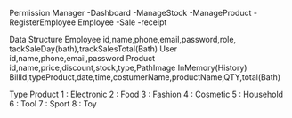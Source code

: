 Permission
    Manager 
        -Dashboard
        -ManageStock
        -ManageProduct
        -RegisterEmployee
    Employee
        -Sale
        -receipt

Data Structure
    Employee
        id,name,phone,email,password,role,
        tackSaleDay(bath),trackSalesTotal(Bath)
    User
        id,name,phone,email,password
    Product
        id,name,price,discount,stock,type,PathImage
    InMemory(History)
        BillId,typeProduct,date,time,costumerName,productName,QTY,total(Bath) 


Type Product
    1 : Electronic
    2 : Food
    3 : Fashion
    4 : Cosmetic
    5 : Household
    6 : Tool
    7 : Sport
    8 : Toy
    